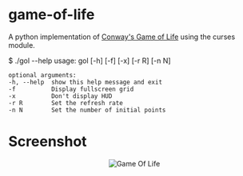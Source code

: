 game-of-life
============

A python implementation of [Conway's Game of Life](http://en.wikipedia.org/wiki/Conway's_Game_of_Life) using the curses module.

   $ ./gol --help
    usage: gol [-h] [-f] [-x] [-r R] [-n N]

    optional arguments:
    -h, --help  show this help message and exit
    -f          Display fullscreen grid
    -x          Don't display HUD
    -r R        Set the refresh rate
    -n N        Set the number of initial points

Screenshot
==========

<p align="center">
<img src="https://raw.github.com/iiSeymour/game-of-life/master/conway/gol.png"" alt="Game Of Life"/>
</p>
